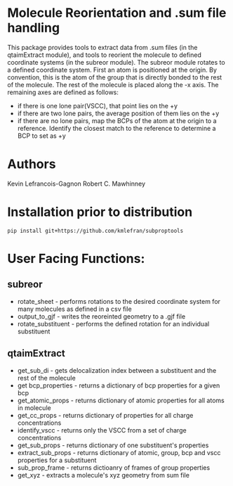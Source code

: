 # Molecule Reorientation and .sum file handling

This package provides tools to extract data from .sum files (in the qtaimExtract module), and tools to reorient the molecule to defined coordinate systems (in the subreor module). The subreor module rotates to a defined coordinate system. First an atom is positioned at the origin. By convention, this is the atom of the group that is directly bonded to the rest of the molecule. The rest of the molecule is placed along the -x axis. The remaining axes are defined as follows:
* if there is one lone pair(VSCC), that point lies on the +y
* if there are two lone pairs, the average position of them lies on the +y
* if there are no lone pairs, map the BCPs of the atom at the origin to a reference. Identify the closest match to the reference to determine a BCP to set as +y

# Authors
Kevin Lefrancois-Gagnon
Robert C. Mawhinney

# Installation prior to distribution
```
pip install git+https://github.com/kmlefran/subproptools
```

# User Facing Functions:
## subreor
* rotate_sheet - performs rotations to the desired coordinate system for many molecules as defined in a csv file
* output_to_gjf - writes the reoreinted geometry to a .gjf file
* rotate_substituent - performs the defined rotation for an individual substituent

## qtaimExtract
* get_sub_di - gets delocalization index between a substituent and the rest of the molecule
* get bcp_properties - returns a dictionary of bcp properties for a given bcp
* get_atomic_props - returns dictionary of atomic properties for all atoms in molecule
* get_cc_props - returns dictionary of properties for all charge concentrations
* identify_vscc - returns only the VSCC from a set of charge concentrations
* get_sub_props - returns dictionary of one substituent's properties
* extract_sub_props - returns dictionary of atomic, group, bcp and vscc properties for a substituent
* sub_prop_frame - returns dictioanry of frames of group properties
* get_xyz - extracts a molecule's xyz geometry from sum file
